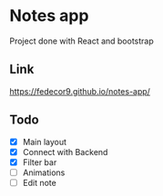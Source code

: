 # Notes app

Project done with React and bootstrap

## Link
https://fedecor9.github.io/notes-app/


## Todo
- [x] Main layout
- [x] Connect with Backend 
- [x] Filter bar
- [ ] Animations
- [ ] Edit note 
